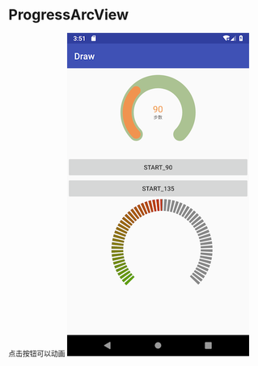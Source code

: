 # ProgressArcView
点击按钮可以动画
 ![image](https://github.com/Wqymai/ProgressArcView/blob/master/Screenshot_1537948290.png)
